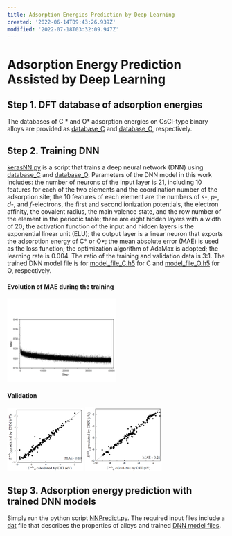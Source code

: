 ```yaml
---
title: Adsorption Energies Prediction by Deep Learning
created: '2022-06-14T09:43:26.939Z'
modified: '2022-07-18T03:32:09.947Z'
---
```


# Adsorption Energy Prediction Assisted by Deep Learning
## Step 1. DFT database of adsorption energies
The databases of C * and O* adsorption energies on CsCl-type binary alloys are provided as [database_C](./database_C.dat)  and [database_O](./database_O.dat), respectively.  

## Step 2. Training DNN 
[kerasNN.py](./kerasNN.py) is a script that trains a deep neural network (DNN) using [database_C](./database_C.dat)  and [database_O](./database_O.dat). Parameters of the DNN model in this work includes: the number of neurons of the input layer is 21, including 10 features for each of the two elements and the coordination number of the adsorption site; the 10 features of each element are the numbers of $s$-, $p$-, $d$-, and $f$-electrons, the first and second ionization potentials, the electron affinity, the covalent radius, the main valence state, and the row number of the element in the periodic table; there are eight hidden layers with a width of 20; the activation function of the input and hidden layers is the exponential linear unit (ELU); the output layer is a linear neuron that exports the adsorption energy of C* or O*; the mean absolute error (MAE) is used as the loss function; the optimization algorithm of AdaMax is adopted; the learning rate is 0.004. The ratio of the training and validation data is 3:1. The trained DNN model file is for [model_file_C.h5](./model_file_C.h5) for C and [model_file_O.h5](./model_file_O.h5) for O, respectively.

#### Evolution of MAE during the training
<img src="./error_in_training.png" width="50%"> </span>

#### Validation
<p> <img src="./validation_of_O.png" width="35%">           <img src="./validation_of_C.png" width="35%"> </p>

## Step 3. Adsorption energy prediction with trained DNN models 
Simply run the python script  [NNPredict.py](./NNPredict.py). The required input files include a [dat](./properties_of_alloys.dat) file that describes the properties of alloys and trained [DNN model files](model_file_C.h5). 

